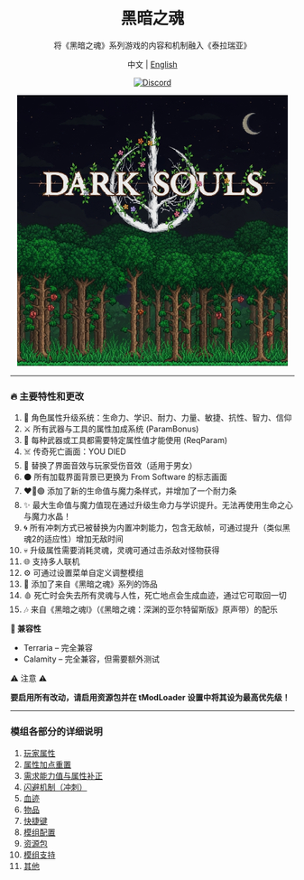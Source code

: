 <div align="center">

# 黑暗之魂

将《黑暗之魂》系列游戏的内容和机制融入《泰拉瑞亚》

中文 | [English](README.md)

[![Discord](https://img.shields.io/discord/1288995603765919795)](https://discord.gg/jwTRnFvCc2)

<img src="src/icon_workshop.png" alt="Icon" style="max-width: 100%;"/>

</div>

---

### 🔥 主要特性和更改
1. 📖 角色属性升级系统：生命力、学识、耐力、力量、敏捷、抗性、智力、信仰
2. ⚔️ 所有武器与工具的属性加成系统 (ParamBonus)
3. 🔑 每种武器或工具都需要特定属性值才能使用 (ReqParam)
4. ☠️ 传奇死亡画面：YOU DIED
5. 🎵 替换了界面音效与玩家受伤音效（适用于男女）
6. ⚫ 所有加载界面背景已更换为 From Software 的标志画面
7. ❤️🔵🟢 添加了新的生命值与魔力条样式，并增加了一个耐力条
8. ✨ 最大生命值与魔力值现在通过升级生命力与学识提升。无法再使用生命之心与魔力水晶！
9. 🌀 所有冲刺方式已被替换为内置冲刺能力，包含无敌帧，可通过提升（类似黑魂2的适应性）增加无敌时间
10. 💀 升级属性需要消耗灵魂，灵魂可通过击杀敌对怪物获得
11. 🌐 支持多人联机
12. ⚙️ 可通过设置菜单自定义调整模组
13. 💍 添加了来自《黑暗之魂》系列的饰品
14. 🩸 死亡时会失去所有灵魂与人性，死亡地点会生成血迹，通过它可取回一切
15. 🎶 来自《黑暗之魂I》（《黑暗之魂：深渊的亚尔特留斯版》原声带）的配乐

**🔧 兼容性**

* Terraria – 完全兼容
* Calamity – 完全兼容，但需要额外测试

⚠️ 注意 ⚠️

**要启用所有改动，请启用资源包并在 tModLoader 设置中将其设为最高优先级！**

---

### 模组各部分的详细说明

<ol>
  <li><a href="wiki/Stats_ZH.md">玩家属性</a></li>
  <li><a href="wiki/RespecStats_ZH.md">属性加点重置</a></li>
  <li><a href="wiki/ReqParam_ParamBonus_ZH.md">需求能力值与属性补正</a></li>
  <li><a href="wiki/Dodge_ZH.md">闪避机制（冲刺）</a></li>
  <li><a href="wiki/Bloodstain_ZH.md">血迹</a></li>
  <li><a href="wiki/Items_ZH.md">物品</a></li>
  <li><a href="wiki/Hotkeys_ZH.md">快捷键</a></li>
  <li><a href="wiki/Config_ZH.md">模组配置</a></li>
  <li><a href="wiki/ResourcePack_ZH.md">资源包</a></li>
  <li><a href="wiki/ModSupport_ZH.md">模组支持</a></li>
  <li><a href="wiki/Other_ZH.md">其他</a></li>
</ol>









